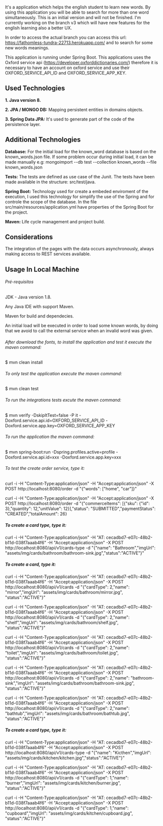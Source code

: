 It's a application which helps the english student to learn new words. By using this application you will be able to search for more than one word simultaneously.
This is an initial version and will not be finished. I'm currently working on the branch v3 which will have new features for the english learning also a better UX.

In order to access the actual branch you can access this url: https://fathomless-tundra-22713.herokuapp.com/ and to search for some new words meanings.

This application is running under Spring Boot.
This applications uses the Oxford service api (https://developer.oxforddictionaries.com/) therefore it is necessary to have an account on oxford service and use their OXFORD_SERVICE_API_ID and OXFORD_SERVICE_APP_KEY.


## Used Technologies

**1. Java version 8.**

**2. JPA / MONGO DB:** Mapping persistent entities in domains objects.

**3. Spring Data JPA:** It's used to generate part of the code of the persistence layer.

## Additional Technologies

**Database:** For the initial load for the known_word database is based on the known_words.json file. If some problem occur during initial load, it can be made manually e.g: mongoimport --db test --collection known_words --file known_words.json

**Tests:** The tests are defined as use case of the Junit. The tests have been made available in the structure: src/test/java.

**Spring Boot:** Technology used for create a embeded enviroment of the execution, I used this technology for simplify the use of the Spring and for controle the scope of the database. In the file src/main/resources/application.yml have properties of the Spring Boot for the project.

**Maven:** Life cycle management and project build.

## Considerations

The integration of the pages with the data occurs asynchronously, always making access to REST services available.

## Usage In Local Machine

###### Pré-requisitos

JDK - Java version 1.8.

Any Java IDE with support Maven.

Maven for build and dependecies.

An initial load will be executed in order to load some known words, by doing that we avoid to call the external service when an invalid word was given.

###### After download the fonts, to install the application and test it execute the maven command:
$ mvn clean install

###### To only test the application execute the maven command:
$ mvn clean test

###### To run the integrations tests excute the maven command:
$ mvn verify -DskipItTest=false  -P it -Doxford.service.api.id=OXFORD_SERVICE_API_ID -Doxford.service.app.key=OXFORD_SERVICE_APP_KEY

###### To run the application the maven command:
$ mvn spring-boot:run -Dspring.profiles.active=profile -Doxford.service.api.id=xxx -Doxford.service.app.key=xxx

###### To test the create order service, type it:

curl -i -H "Content-Type:application/json" -H "Accept:application/json" -X POST http://localhost:8080/order -d "{\"words\": [\"home\", \"car\"]}"

curl -i -H "Content-Type:application/json" -H "Accept:application/json" -X POST http://localhost:8080/order -d "{\"commerceItems\": [{\"sku\": {\"id\": 3},\"quantity\": 12,\"unitValue\": 12}],\"status\": \"SUBMITTED\",\"paymentStatus\": \"CREATED\",\"totalAmount\": 26}

##### To create a card type, type it:
curl -i -H "Content-Type:application/json"  -H "AT: cecadbd7-e07c-48b2-b11d-038f7aaab4f6" -H "Accept:application/json" -X POST http://localhost:8080/api/v1/cards-type -d "{\"name\": \"Bathroom\",\"imgUrl\": \"assets/img/cards/bathroom/bathroom-sink.jpg\",\"status\":\"ACTIVE\"}"

##### To create a card, type it:
curl -i -H "Content-Type:application/json"  -H "AT: cecadbd7-e07c-48b2-b11d-038f7aaab4f6" -H "Accept:application/json" -X POST http://localhost:8080/api/v1/cards -d "{\"cardType\": 2,\"name\": \"mirror\",\"imgUrl\": \"assets/img/cards/bathroom/mirror.jpg\", \"status\":\"ACTIVE\"}"

curl -i -H "Content-Type:application/json"  -H "AT: cecadbd7-e07c-48b2-b11d-038f7aaab4f6" -H "Accept:application/json" -X POST http://localhost:8080/api/v1/cards -d "{\"cardType\": 2,\"name\": \"shelf\",\"imgUrl\": \"assets/img/cards/bathroom/shelf.jpg\", \"status\":\"ACTIVE\"}"

curl -i -H "Content-Type:application/json"  -H "AT: cecadbd7-e07c-48b2-b11d-038f7aaab4f6" -H "Accept:application/json" -X POST http://localhost:8080/api/v1/cards -d "{\"cardType\": 2,\"name\": \"toilet\",\"imgUrl\": \"assets/img/cards/bathroom/toilet.jpg\", \"status\":\"ACTIVE\"}"


curl -i -H "Content-Type:application/json"  -H "AT: cecadbd7-e07c-48b2-b11d-038f7aaab4f6" -H "Accept:application/json" -X POST http://localhost:8080/api/v1/cards -d "{\"cardType\": 2,\"name\": \"bathroom-sink\",\"imgUrl\": \"assets/img/cards/bathroom/bathroom-sink.jpg\", \"status\":\"ACTIVE\"}"

curl -i -H "Content-Type:application/json"  -H "AT: cecadbd7-e07c-48b2-b11d-038f7aaab4f6" -H "Accept:application/json" -X POST http://localhost:8080/api/v1/cards -d "{\"cardType\": 2,\"name\": \"bathtub\",\"imgUrl\": \"assets/img/cards/bathroom/bathtub.jpg\", \"status\":\"ACTIVE\"}"

##### To create a card type, type it:
curl -i -H "Content-Type:application/json"  -H "AT: cecadbd7-e07c-48b2-b11d-038f7aaab4f6" -H "Accept:application/json" -X POST http://localhost:8080/api/v1/cards-type -d "{\"name\": \"Kicthen\",\"imgUrl\": \"assets/img/cards/kitchen/kitchen.jpg\",\"status\":\"ACTIVE\"}"


curl -i -H "Content-Type:application/json"  -H "AT: cecadbd7-e07c-48b2-b11d-038f7aaab4f6" -H "Accept:application/json" -X POST http://localhost:8080/api/v1/cards -d "{\"cardType\": 1,\"name\": \"burner\",\"imgUrl\": \"assets/img/cards/kitchen/burner.jpg\", \"status\":\"ACTIVE\"}"

curl -i -H "Content-Type:application/json"  -H "AT: cecadbd7-e07c-48b2-b11d-038f7aaab4f6" -H "Accept:application/json" -X POST http://localhost:8080/api/v1/cards -d "{\"cardType\": 1,\"name\": \"cupboard\",\"imgUrl\": \"assets/img/cards/kitchen/cupboard.jpg\", \"status\":\"ACTIVE\"}"
